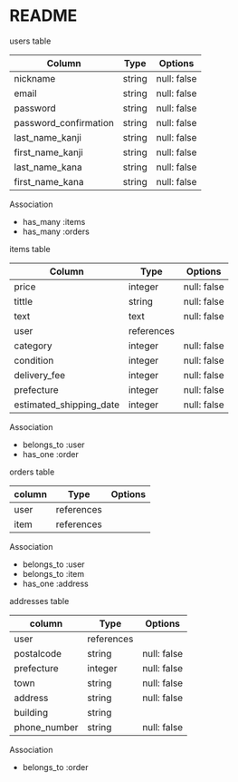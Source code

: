 # README

users table

| Column                | Type     | Options     | 
| --------------------- | -------- | ------------|
| nickname              | string   | null: false |
| email                 | string   | null: false |
| password              | string   | null: false |
| password_confirmation | string   | null: false |
| last_name_kanji       | string   | null: false |
| first_name_kanji      | string   | null: false |
| last_name_kana        | string   | null: false |
| first_name_kana       | string   | null: false |

Association
- has_many :items
- has_many :orders

items table

| Column                  | Type       | Options           | 
| ----------------------- | ---------- | ----------------- |
| price                   | integer    | null: false       |
| tittle                  | string     | null: false       |
| text                    | text       | null: false       |
| user                    | references |                   |
| category                | integer    | null: false       |  #active hashを使用するため、integer
| condition               | integer    | null: false       |
| delivery_fee            | integer    | null: false       |
| prefecture              | integer    | null: false       |
| estimated_shipping_date | integer    | null: false       |

Association
- belongs_to :user
- has_one :order

orders table

| column  | Type       | Options           |
| ------- | -----------| ----------------- |
| user    | references |                   | #users tableを参照する
| item    | references |                   | #items tableを参照する

Association
- belongs_to :user
- belongs_to :item
- has_one :address

addresses table

| column       | Type       | Options           |
| ------------ | -----------| ----------------- |
| user         | references |                   |
| postalcode   | string     | null: false       |  #0から始まるとintegerでは補完できない
| prefecture   | integer    | null: false       |
| town         | string     | null: false       |
| address      | string     | null: false       |
| building     | string     |                   |  #任意なので制約はいらない
| phone_number | string     | null: false       |  #0から始まるとintegerでは補完できない

Association
- belongs_to :order